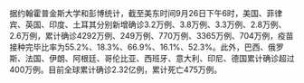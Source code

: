据约翰霍普金斯大学和彭博统计，截至美东时间9月26日下午6时，美国、菲律宾、英国、印度、土耳其分别新增确诊3.2万例、3.8万例、3.3万例、2.8万例、2.6万例，累计确诊4292万例、249万例、770万例、3365万例、704万例，疫苗接种完毕比率为55.2%、18.3%、66.9%、16.1%、52.3%。此外，巴西、俄罗斯、法国、伊朗、阿根廷、哥伦比亚、西班牙、意大利、印尼、德国累计确诊超过400万例。目前全球累计确诊2.32亿例，累计死亡475万例。